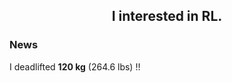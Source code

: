 <!-- ![header](https://capsule-render.vercel.app/api?type=slice&color=auto&height=150&section=header&text=mjkmain&fontSize=70) -->
<div align="center"><h2>
    I interested in RL.
</div>
    

### News
I deadlifted **120 kg** (264.6 lbs) !!

<!--
### [Download CV](https://drive.google.com/file/d/1cWfw5EHmEhiHXfahkUbyIyfMTziafo--/view?usp=sharing)

[2024.04] Our paper *"X-LLaVA: Optimizing Bilingual Large Vision-Language Alignment"* is accepted to **Findings of NAACL 2024**

[2024.01] Our paper *"BOK-VQA: Bilingual Outside Knowledge-based Visual Question Answering via Graph Representation Pretraining"* is accepted to **AAAI2024**.


[Blog](https://mjkmain.github.io)

# 
### Interests

- ### Computer Science
  * NLP
    * NLI
  * CV
  * VQA
  * Multimodal deep learning
  * Mathematical oprimization for Machine learning 

- ### Mathematics 
  * Ill-posed inverse problem
  * Optimize Tikhonov Regularization Parameter
  * Analysis

- ### Programming
  * Python
# 
 ### Internship
    
<div align="center"><strong>
    AAI Lab. 
</div>
    
###
|     *Date*      |         *Type*        |          *Contents*         |   *Details* |
|:-------------:|:-------------------:|:-------------------------:|:----------:|
|  Jul.2021      | Join Lab.         |  Undergraduate Researcher | Join "Applied Artificial Inteligence (AAI) Lab."  Research Topic : NLP, Hanbat Univ. <br>[AAI Lab. SITE](https://sites.google.com/view/aailab) |
|  Jul.2021 ~    | Seminar             | Seminar about AI | Study ML, DL <br>[AAI Lab. Seminar](https://github.com/mjkmain/AAI-Seminar) | 
|  Jul.2021 ~ Aug.2021 | Research Activities | Predict Neuclear risk using Bayesian Network | Work for KAERI(Korea Atomic Energy Research Institute)  |
|  Jan.2022 ~ Apr.2022 | Research Activities |  *Visual Question Answering* | CNU.ICT |
|  Jun.2022 ~ present  | Research Activities |  *Outside Knowledge & Knowledge Base Visual Question Answering* | Hanbat univ. | 
###
  
<div align="center"><strong>
    Institute for Applied Mathematics and Optics
</div>

###
|     *Date*      |         *Type*        |          *Contents*         |   *Details* |
|:-------------:|:-------------------:|:-------------------------:|:----------:|
|  Jan.2021   | Join Lab.          |       Undergraduate Researcher      | Join "Institute for Applied Mathematics and Optics"  Research Topic : Ill-Posed incerse problem, Hanbat Univ.|
| Jan.2021 ~ Apr.2022| Research Activities|  Tikhonov Regularization Research |  Research Topic : Ill-posed inverse problem - Optimize Tikhonov Regularization parameter using Deep Learning|

###
#
### Teaching Experience

|     *Date*      |         *Class*   |        *Details*      | *Professor* |
|:-------------:|:-------------------:|:---------------------:|:------------:|
|Sep.2022 ~ Present | Machine Learning | C.E. 2nd grade class | K.T. Lim |
|Mar.2022 ~ Jun. 2022| Operating System | C.E. 2nd grade class | K.T. Lim|
|Jan.2022      | Artifitial Intelligence Course| AI Intensive Training Course| K.T.Lim, H.E.Jang|
|Sep.2021~Dec.2021| Deep Learning    |  C.E. 4th grade class | K.T.Lim |
|Mar.2021~Jun.2021| Math Clinic |Math Tutor| Dept. Basic of science|
    
    
    
# 
### Competitions
* AI-spark challenge : object detection (43/225, top 19%), [Team name : "AAIM", Leader]  
    http://aifactory.space/competition/leaderboard/1946
* DACON : NLI (23/467, top 4.9%), [Team name : "교수님GPU사주세요", Leader]  
    https://dacon.io/competitions/official/235875/leaderboard
    
 
    
###
### :trophy: Awards
  * 🥉 Won the third prize at 39th University Students Contest of Mathematics Part II (제 39회 대학생 수학 경시대회 II분야 동상)
    - [제 39회 대수경](https://www.kms.or.kr/board/list.html?num=15055&start=0&sort=top%20desc,%20reg_dt%20desc&code=conf11&tcode=&key=&keyword=)
    - [수상자 명단](https://www.kms.or.kr/inc/attach_download.php?r_name=3537553923_277c5c66_2EBB684EC95BC+EC8898EC8381EC9E90_EAB3B5ECA780EC9AA9.pdf&f_name=2%EB%B6%84%EC%95%BC+%EC%88%98%EC%83%81%EC%9E%90_%EA%B3%B5%EC%A7%80%EC%9A%A9.pdf)
    
  * 🥇 Won The Most Excellence prize at the University Student competition of Big Data Analysis 
    - link : http://m.thesegye.com/news/newsview.php?ncode=1065609379170316
   
  * 소프트웨어 중심대학 주관 공동 AI 경진대회 장려상
    
###
# 
    
### Scholarshpis
|     *Date*      |   *name*          |   *Details*      | 
|:-------------:|:-------------------:|:------------------:|
| Fall 2020   |  Senior Scholarship | Hanbat university |
| Spring 2021    |  Senior Scholarship | Hanbat university |
| Fall 2021    |  Senior Scholarship | Hanbat university |
| Spring 2022    |  Senior Scholarship | Hanbat university |
| Spring 2022    | Presidential Science Scholarship <br>(대통령 과학 장학금)| Korea Student Aid Foundation [Link](https://www.news1.kr/articles/?4727983)|


### 📬 Contact

mjkmain20@gmail.com
###
###

###
### Grade
### _Take 114.5 credits, GPA : 4.43/4.5 &nbsp;&nbsp;  (Major 4.48/4.5)_

|    *Semester*  |      *Spring*         |       *Summer*     |       *Fall*      |       *Winter*       |      
|:-------------:|:-------------------:|:-------------------:|:-------------------:|:-------------------:|
|    *1st year*    | ![Grade](https://img.shields.io/badge/grade-4.36%2F4.5-blue)| ![Grade](https://img.shields.io/badge/grade-4.5%2F4.5-blue)| ![Grade](https://img.shields.io/badge/grade-4.38%2F4.5-blue)| - |
|    *2nd year*    | ![Grade](https://img.shields.io/badge/grade-4.5%2F4.5-blue) | - | ![Grade](https://img.shields.io/badge/grade-4.5%2F4.5-blue)| - |
|    *3rd year*    |![Grade](https://img.shields.io/badge/grade-4.5%2F4.5-blue) | - | ![Grade](https://img.shields.io/badge/grade-4.41%2F4.5-blue) | - |
|    *4th year*    |

# 
[![Hits](https://hits.seeyoufarm.com/api/count/incr/badge.svg?url=https%3A%2F%2Fgithub.com%2Fmjkmain&count_bg=%2379C83D&title_bg=%23555555&icon=&icon_color=%23E7E7E7&title=hits&edge_flat=false)](https://hits.seeyoufarm.com)

![Anurag's github stats](https://github-readme-stats.vercel.app/api?username=mjkmain&layout=compact&theme=tokyonight) 
    
-->
